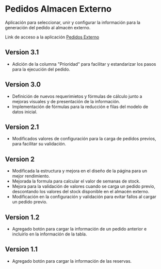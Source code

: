 # Pedidos Almacen Externo

Aplicación para seleccionar, unir y configurar la información para la generación del pedido al almacén externo.

Link de acceso a la aplicación [Pedidos Externo](https://perseo1326.github.io/IK-Pedido_Externo/pedidosExterno.html)

## Version 3.1

* Adición de la columna "Prioridad" para facilitar y estandarizar los pasos para la ejecución del pedido.

## Version 3.0

* Definición de nuevos requerimietos y fórmulas de cálculo junto a mejoras visuales y de presentación de la información.
* Implementación de fórmulas para la reducción e filas del modelo de datos inicial.

## Version 2.1

* Modificados valores de configuración para la carga de pedidos previos, para facilitar su validación.

## Version 2

* Modificada la estructura y mejora en el diseño de la página para un mejor rendimiento.
* Mejorada la formula para calcular el valor de semanas de stock.
* Mejora para la validación de valores cuando se carga un pedido previo, descontando los valores del stock disponible en el almacén externo.
* Modificación en la configuración y validación para evitar fallos al cargar un pedido previo.

## Version 1.2

* Agregado botón para cargar la información de un pedido anterior e incluirlo en la información de la tabla.

## Version 1.1

* Agregado botón para cargar la información de las reservas.
